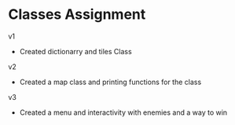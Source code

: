 # Classes Assignment
v1
- Created dictionarry and tiles Class

v2
- Created a map class and printing functions for the class

v3
- Created a menu and interactivity with enemies and a way to win